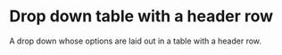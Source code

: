 # Drop down table with a header row

A drop down whose options are laid out in a table with a header row.
